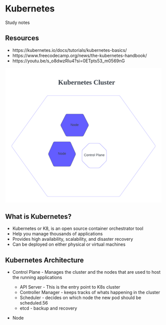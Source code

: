 # Kubernetes
Study notes
<h2>Resources</h2>
<p>
  <ul>
    <li>https://kubernetes.io/docs/tutorials/kubernetes-basics/</li>
    <li>https://www.freecodecamp.org/news/the-kubernetes-handbook/</li>
    <li>https://youtu.be/s_o8dwzRlu4?si=0ETpts53_m0569nG</li>
  </ul>
</p>
<p><img src="kubernetescluster.png"></p>
<h2>What is Kubernetes?</h2>
<p>
  <ul>
    <li>Kubernetes or K8, is an open source container orchestrator tool</li>
    <li>Help you manage thousands of applications</li>
    <li>Provides high availability, scalability, and disaster recovery</li>
    <li>Can be deployed on either physical or virtual machines</li>
  </ul>
</p>

<h2>Kubernetes Architecture</h2>
<p>
  <ul>
    <li>Control Plane - Manages the cluster and the nodes that are used to host the running applications</li>
    <p>
    <ul>
      <li>API Server - This is the entry point to K8s cluster</li>
      <li>Controller Manager - keeps tracks of whats happening in the cluster</li>
      <li>Scheduler - decides on which node the new pod should be scheduled.56</li>
      <li>etcd - backup and recovery</li>
    </ul>
  </p>
    </ul>
    <ul>
    <li>Node</li>
    </ul>
  </ul>
</p>

